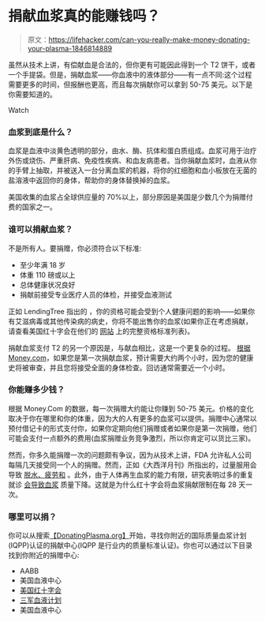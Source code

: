 # 捐献血浆真的能赚钱吗？

> 原文：<https://lifehacker.com/can-you-really-make-money-donating-your-plasma-1846814889>

虽然从技术上讲，有偿献血是合法的，但你更有可能因此得到一个 T2 饼干，或者一个手提袋。但是，捐献血浆——你血液中的液体部分——有一点不同:这个过程需要更多的时间，但报酬也更高，而且每次捐献你可以拿到 50-75 美元。以下是你需要知道的。

Watch

### **血浆到底是什么？**

血浆是血液中淡黄色透明的部分，由水、酶、抗体和蛋白质组成。血浆可用于治疗外伤或烧伤、严重肝病、免疫性疾病、和血友病患者。当你捐献血浆时，血液从你的手臂上抽取，并被送入一台分离血浆的机器，将你的红细胞和血小板放在无菌的盐溶液中返回你的身体，帮助你的身体替换掉的血浆。

美国收集的血浆占全球供应量的 70%以上，部分原因是美国是少数几个为捐赠付费的国家之一。

### **谁可以捐献血浆？**

不是所有人。要捐赠，你必须符合以下标准:

*   至少年满 18 岁
*   体重 110 磅或以上
*   总体健康状况良好
*   捐献前接受专业医疗人员的体检，并接受血液测试

正如 LendingTree 指出的 ，你的资格可能会受到个人健康问题的影响——如果你有艾滋病毒或其他传染病的病史，你将不能出售你的血浆(如果你正在考虑捐献，请查看美国红十字会在他们的 [网站](https://www.redcrossblood.org/donate-blood/how-to-donate/eligibility-requirements/eligibility-criteria-alphabetical.html) 上的完整资格标准列表)。

捐献血浆支付 T2 的另一个原因是，与献血相比，这是一个更复杂的过程。 [根据 Money.com](https://money.com/donate-plasma-for-money/#:~:text=While%20you're%20donating%2C%20you,take%20closer%20to%20an%20hour.)，如果您是第一次捐献血浆，预计需要大约两个小时，因为您的健康史将被审查，并且您将接受全面的身体检查。回访通常需要近一个小时。

### 你能赚多少钱？

根据 Money.Com 的数据，每一次捐赠大约能让你赚到 50-75 美元。价格的变化取决于你在哪里和你的体重，因为大的人有更多的血浆可以提供。捐赠中心通常以预付借记卡的形式支付你，如果你定期向他们捐赠或者如果你是第一次捐赠，他们可能会支付一点额外的费用(血浆捐赠业务竞争激烈，所以你肯定可以货比三家)。

然而，你多久能捐赠一次的问题颇有争议，因为从技术上讲，FDA 允许私人公司每隔几天接受同一个人的捐赠。然而，正如《大西洋月刊》所指出的，过量服用会导致 [脱水、疲劳和](https://www.healthline.com/health/donating-plasma-side-effects#dehydration) 。此外，由于人体再生血浆的能力有限，研究表明过多的重复就诊 [会导致血浆](https://www.healthline.com/health/how-often-can-you-donate-plasma#how-often-can-you-donate) 质量下降。这就是为什么红十字会将血浆捐献限制在每 28 天一次。

### **哪里可以捐？**

你可以从搜索[【DonatingPlasma.org】](https://www.donatingplasma.org/)开始，寻找你附近的国际质量血浆计划(IQPP)认证的捐献中心(IQPP 是行业内的质量标准认证)。你也可以通过以下目录找到你附近的捐赠中心:

*   AABB
*   美国血液中心
*   [美国红十字会](https://www.redcrossblood.org/)
*   [三军血液计划](https://www.militarydonor.com/)
*   美国血液中心